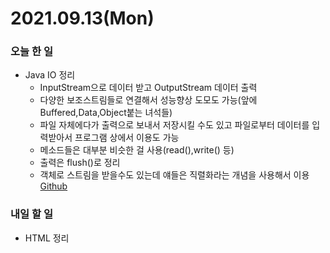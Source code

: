 # 2021.09.13(Mon)
### 오늘 한 일
* Java IO 정리
  * InputStream으로 데이터 받고 OutputStream 데이터 출력
  * 다양한 보조스트림들로 연결해서 성능향상 도모도 가능(앞에 Buffered,Data,Object붙는 녀석들)
  * 파일 자체에다가 출력으로 보내서 저장시킬 수도 있고 파일로부터 데이터를 입력받아서 프로그램 상에서 이용도 가능
  * 메소드들은 대부분 비슷한 걸 사용(read(),write() 등)
  * 출력은 flush()로 정리
  * 객체로 스트림을 받을수도 있는데 얘들은 직렬화라는 개념을 사용해서 이용
  [Github](https://github.com/Dokuny/MyProgrammingHistory/tree/main/Java/18_IO%26Networking)

### 내일 할 일 
* HTML 정리
